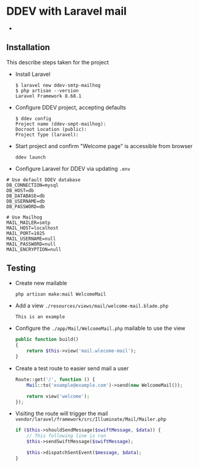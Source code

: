 # DDEV with Laravel mail <!-- omit in toc -->

- [](#)

## Installation

This describe steps taken for the project

- Install Laravel

    ```shell
    $ laravel new ddev-smtp-mailhog
    $ php artisan --version
    Laravel Framework 8.68.1
    ```

- Configure DDEV project, accepting defaults

    ```shell
    $ ddev config
    Project name (ddev-smpt-mailhog):
    Docroot Location (public):
    Project Type (laravel):
    ```

- Start project and confirm "Welcome page" is accessible from browser

    ```shell
    ddev launch
    ```

- Configure Laravel for DDEV via updating `.env`

```env
# Use default DDEV database
DB_CONNECTION=mysql
DB_HOST=db
DB_DATABASE=db
DB_USERNAME=db
DB_PASSWORD=db

# Use Mailhog
MAIL_MAILER=smtp
MAIL_HOST=localhost
MAIL_PORT=1025
MAIL_USERNAME=null
MAIL_PASSWORD=null
MAIL_ENCRYPTION=null
```

## Testing

- Create new mailable

  ```shell
  php artisan make:mail WelcomeMail
  ```

- Add a view `./resources/views/mail/welcome-mail.blade.php`

    ```php
    This is an example
    ```

- Configure the `./app/Mail/WelcomeMail.php` mailable to use the view

    ```php
    public function build()
    {
        return $this->view('mail.wlecome-mail');
    }
    ```

- Create a test route to easier send mail a user

    ```php
    Route::get('/', function () {
        Mail::to('example@example.com')->send(new WelcomeMail());

        return view('welcome');
    });
    ```

- Visiting the route will trigger the mail `vendor/laravel/framework/src/Illuminate/Mail/Mailer.php`

    ```php
    if ($this->shouldSendMessage($swiftMessage, $data)) {
        // This following line is run
        $this->sendSwiftMessage($swiftMessage);

        $this->dispatchSentEvent($message, $data);
    }
    ```
